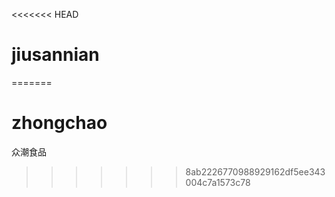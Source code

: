 <<<<<<< HEAD
# jiusannian
=======
# zhongchao
众潮食品
>>>>>>> 8ab2226770988929162df5ee343004c7a1573c78
